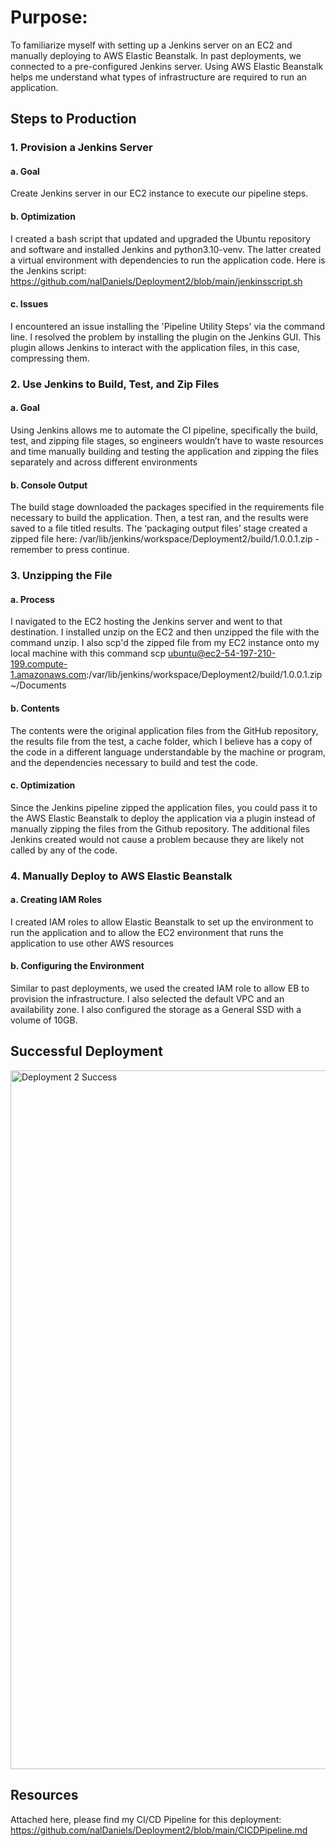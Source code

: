# Purpose:
To familiarize myself with setting up a Jenkins server on an EC2 and manually deploying to AWS Elastic Beanstalk. In past deployments, we connected to a pre-configured Jenkins server.
Using AWS Elastic Beanstalk helps me understand what types of infrastructure are required to run an application. 

## Steps to Production
### 1. Provision a Jenkins Server
#### a. Goal
Create Jenkins server in our EC2 instance to execute our pipeline steps. 
#### b. Optimization
I created a bash script that updated and upgraded the Ubuntu repository and software and installed Jenkins and python3.10-venv. The latter created a virtual environment with dependencies to run the application code.  Here is the Jenkins script: https://github.com/nalDaniels/Deployment2/blob/main/jenkinsscript.sh
#### c. Issues
I encountered an issue installing the 'Pipeline Utility Steps' via the command line. I resolved the problem by installing the plugin on the Jenkins GUI. This plugin allows Jenkins to interact with the application files, in this case, compressing them.

### 2. Use Jenkins to Build, Test, and Zip Files
#### a. Goal
Using Jenkins allows me to automate the CI pipeline, specifically the build, test, and zipping file stages, so engineers wouldn’t have to waste resources and time manually building and testing the application and zipping the files separately and across different environments
#### b. Console Output
The build stage downloaded the packages specified in the requirements file necessary to build the application. Then, a test ran, and the results were saved to a file titled results. The ‘packaging output files’ stage created a zipped file here: /var/lib/jenkins/workspace/Deployment2/build/1.0.0.1.zip - remember to press continue. 

### 3. Unzipping the File
#### a. Process
I navigated to the EC2 hosting the Jenkins server and went to that destination. 
I installed unzip on the EC2 and then unzipped the file with the command unzip. I also scp'd the zipped file from my EC2 instance onto my local machine with this command scp ubuntu@ec2-54-197-210-199.compute-1.amazonaws.com:/var/lib/jenkins/workspace/Deployment2/build/1.0.0.1.zip ~/Documents

#### b. Contents
The contents were the original application files from the GitHub repository, the results file from the test, a cache folder, which I believe has a copy of the code in a different language understandable by the machine or program, and the dependencies necessary to build and test the code.
#### c. Optimization
Since the Jenkins pipeline zipped the application files, you could pass it to the AWS Elastic Beanstalk to deploy the application via a plugin instead of manually zipping the files from the Github repository. The additional files Jenkins created would not cause a problem because they are likely not called by any of the code. 

### 4. Manually Deploy to AWS Elastic Beanstalk
#### a. Creating IAM Roles
I created IAM roles to allow Elastic Beanstalk to set up the environment to run the application and to allow the EC2 environment that runs the application to use other AWS resources
#### b. Configuring the Environment
Similar to past deployments, we used the created IAM role to allow EB to provision the infrastructure. I also selected the default VPC and an availability zone. I also configured the storage as a General SSD with a volume of 10GB.

## Successful Deployment
<img width="1118" alt="Deployment 2 Success" src="https://github.com/nalDaniels/Deployment2/assets/135375665/ae471aaf-43eb-492b-999b-88b300750c27">

## Resources
Attached here, please find my CI/CD Pipeline for this deployment: https://github.com/nalDaniels/Deployment2/blob/main/CICDPipeline.md
